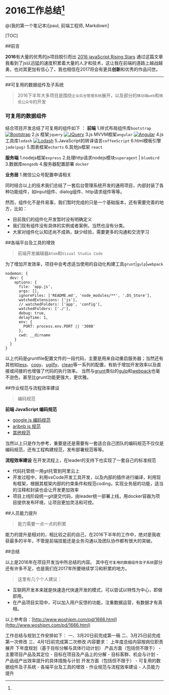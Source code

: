 # 2016工作总结[^demo]
@(我的第一个笔记本)[paul, 前端工程师, Markdown]



[TOC]

##前言

**2016**有大量的优秀的js项目脱引而出 [2016 javaScript Rising Stars](https://risingstars2016.js.org/en/) 通过这篇文章我看到了js以迅猛的速度积累着大量的人才和技术，这让我在前端的道路上越战越勇，也对其更加有信心了，我也相信在2017将会有更具**创新**和优秀的作品问世。

-----------------

##可复用的数据组件及子系统
>2016下半年大多项目是围绕`企业后台管理系统`展开，以及部分的`移动端web`和`微信公众号`的开发

### 可复用的数据组件
结合项目开发总结了可复用的组件如下 ：
**前端**
1.样式布局组件库`bootstrap`
[![Bootstrap](https://static.bootcss.com/www/assets/img/logo.png)](http://www.bootcss.com/)
2.js 框架`jquery`
[![JQuery](https://upload.wikimedia.org/wikipedia/en/thumb/9/9e/JQuery_logo.svg/1280px-JQuery_logo.svg.png)](https://jquery.com/)
3.js MVVM框架`angular`
[![Angular](https://angularjs.org/img/angularjs-for-header-only.svg)](https://angularjs.org/)
4.js 工具库`lodash`
[![Lodash](https://encrypted-tbn1.gstatic.com/images?q=tbn:ANd9GcTny8e4deQaozUVIjn-8LYkXI6HUwCQ73utHEvZUQOJ5aw2qlGI)](https://lodash.com/)
5.JavaScript的转译语言`coffeeScript`
6.html模板引擎`jade(pug)`
5.图表框架`echarts`
6.其他js框架 `react`

**服务端**
1.nodejs框架`express`
2.处理http请求nodejs模块`superagent` | `bluebird`
3.数据库`mongodb`
4.服务器配置部署 `docker`

**业务层**
1.微信公众号配置申请相关

同时结合以上的技术我们总结了一套后台管理系统开发的通用项目，内部封装了各种功能组件，如input组件、dialog组件、http请求组件等等。

然而，组件化不是件易事，我们暂时完成的只是一个基础版本，还有需要完善的地方，比如：
- 目前我们的组件化开发暂时没有明确定义
- 我们现有组件没有具体的实例或者案例，当然也没有分类。
- 大家对组件化认知还尚不成熟，缺少经验，需要更多的沟通和交流学习

##各端平台及工具的增效
>前端开发编辑器`Atom`和`Visual Studio Code`

为了增加开发效率，项目中会考虑适当使用的自动化构建工具`grunt`|`gulp`|`webpack`
```
nodemon: {
  dev: {
    options: {
      file: 'app.js',
      args: [],
      ignoreFiles: ['README.md', 'node_modules/**', '.DS_Store'],
      watchedExtensions: ['js'],
      // watchedFolders: ['app', 'config'],
      watchedFolders: ['./'],
      debug: true,
      delayTime: 1,
      env: {
        PORT: process.env.PORT || '3008'
      },
      cwd: __dirname
    }
  }
}
```
以上代码是gruntfile配置文件的一段代码，主要是用来自动重启服务器；当然还有其他如[less](https://github.com/gruntjs/grunt-contrib-less)、[copy](https://github.com/gruntjs/grunt-contrib-copy/)、[ugilfy](https://github.com/gruntjs/grunt-contrib-uglify)、[clean](https://github.com/gruntjs/grunt-contrib-clean)等一系列的配置，有助于增加开发效率以及直接或间接的也增强了代码的执行效率。
当然与[grunt](http://www.gruntjs.net/)类似的[gulp](http://www.gulpjs.com.cn/)和[webpack](http://webpack.github.io/)也毫不逊色，甚至比grunt功能更强大，更优雅。

##作业规范与流程效率建设
>编码规范

**前端 JavaScript 编码规范**
- [google js 编码规范](http://alloyteam.github.io/JX/doc/specification/google-javascript.xml)
- [aribnb js 规范](https://github.com/airbnb/javascript)
- [其他规范](https://github.com/fex-team/styleguide/blob/master/javascript.md)

当然以上只是作为参考，重要是还是需要有一套适合自己团队的编码规范不仅仅是编码规范，还有工程构建规范，发布部署规范等等。

**流程效率建设**
在开发流程上，在leader的支持下也实现了一套自己的标准规范
- 代码托管统一用git托管到阿里云上
- 开发过程中，利用vsCode开发工具开发，以及内部的插件进行编译，利用现有框架，根据其框架内部的约束条件和规范coding，实现业务层的功能，适当的注释和封装也会让开发更加效率
- 项目上线阶段统一git提交代码，由leader统一部署上线，用docker容器为项目提供发布环境，让项目更加灵活和可控。


##人员能力提升
>能力需要一点一点的积累

能力的提升是相对的，相比较之前的自己，在2016下半年的工作中，绝对是我收获最多的半年，不管是前端技能还是业务沟通以及团队协作都有很大的突破。


##总结

以上是2016年在项目开发当中所总结的内容。
其中在`可复用的数据组件及子系统`部分还有许多不足，也是我们在2017年所要继续学习和积累的地方。

> 这里有几个个人建议：
- 互联网开发本来就是快速迭代快速开发的模式，可以尝试以特性为中心，即做即用。
- 在产品项目实现中，可以加入用户反馈的功能，注重数据运营，有数据才有真相。

以上参考自：[http://www.woshipm.com/pd/1666.html](http://www.woshipm.com/pd/1666.html)

[^demo]:
工作总结与规划工作安排如下：
	一、3月20日前完成第一稿
	二、3月25日前完成第一次修改
	三、4月1日前完成第二次修改
内容要求：
上年度总结内容按岗位职责展开
下年度规划（基于目标分解与具体行动计划）
产品方面（包括但不限于）
	- 主要项目产品及其定位
	- 目标在项目及产品上的分解
	- 目标客群、机会与计划
	- 产品组产出效率提升的具体措施与计划
开发方面（包括但不限于）
	- 可复用的数据组件及子系统
	- 各端平台及工具的增效
	- 作业规范与流程效率建设
	- 人员能力提升
